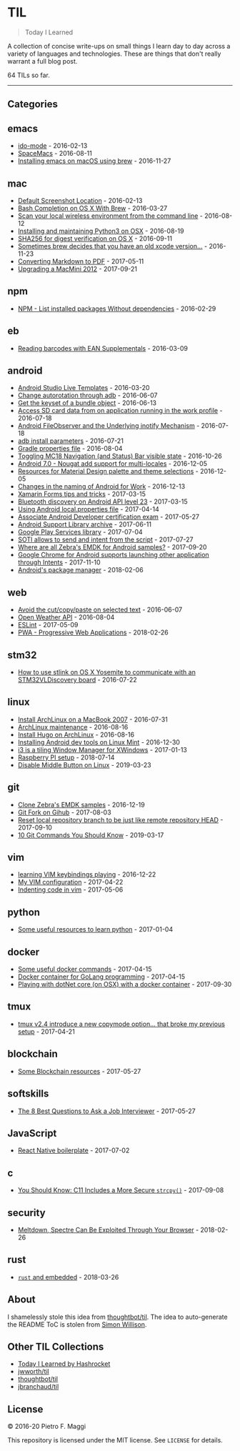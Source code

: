 # TIL

> Today I Learned

A collection of concise write-ups on small things I learn day to day across a
variety of languages and technologies. These are things that don't really
warrant a full blog post.

<!-- count starts -->64<!-- count ends --> TILs so far.

---

## Categories

<!-- index starts -->
## emacs

* [ido-mode](https://github.com/pfmaggi/til/blob/master/emacs/ido-mode.md) - 2016-02-13
* [SpaceMacs](https://github.com/pfmaggi/til/blob/master/emacs/spacemacs.md) - 2016-08-11
* [Installing emacs on macOS using brew](https://github.com/pfmaggi/til/blob/master/emacs/brew-install.md) - 2016-11-27

## mac

* [Default Screenshot Location](https://github.com/pfmaggi/til/blob/master/mac/default-screenshot-location.md) - 2016-02-13
* [Bash Completion on OS X With Brew](https://github.com/pfmaggi/til/blob/master/mac/bash-completion.md) - 2016-03-27
* [Scan your local wireless environment from the command line](https://github.com/pfmaggi/til/blob/master/mac/airport.md) - 2016-08-12
* [Installing and maintaining Python3 on OSX](https://github.com/pfmaggi/til/blob/master/mac/python3.md) - 2016-08-19
* [SHA256 for digest verification on OS X](https://github.com/pfmaggi/til/blob/master/mac/sha256.md) - 2016-09-11
* [Sometimes brew decides that you have an old xcode version...](https://github.com/pfmaggi/til/blob/master/mac/FixBrewXcode.md) - 2016-11-23
* [Converting Markdown to PDF](https://github.com/pfmaggi/til/blob/master/mac/md2pdf.md) - 2017-05-11
* [Upgrading a MacMini 2012](https://github.com/pfmaggi/til/blob/master/mac/macmini.md) - 2017-09-21

## npm

* [NPM - List installed packages Without dependencies](https://github.com/pfmaggi/til/blob/master/npm/list-packages.md) - 2016-02-29

## eb

* [Reading barcodes with EAN Supplementals](https://github.com/pfmaggi/til/blob/master/eb/upc-supplementals.md) - 2016-03-09

## android

* [Android Studio Live Templates](https://github.com/pfmaggi/til/blob/master/android/live-template.md) - 2016-03-20
* [Change autorotation through adb](https://github.com/pfmaggi/til/blob/master/android/auto-rotate.md) - 2016-06-07
* [Get the keyset of a bundle object](https://github.com/pfmaggi/til/blob/master/android/get-bundle_keyset.md) - 2016-06-13
* [Access SD card data from on application running in the work profile](https://github.com/pfmaggi/til/blob/master/android/afw-sdcard.md) - 2016-07-18
* [Android FileObserver and the Underlying inotify Mechanism](https://github.com/pfmaggi/til/blob/master/android/file-observable.md) - 2016-07-18
* [adb install parameters](https://github.com/pfmaggi/til/blob/master/android/adb-install.md) - 2016-07-21
* [Gradle properties file](https://github.com/pfmaggi/til/blob/master/android/gradle-properties.md) - 2016-08-04
* [Toggling MC18 Navigation (and Status) Bar visible state](https://github.com/pfmaggi/til/blob/master/android/mc18-toggle-navbar.md) - 2016-10-26
* [Android 7.0 - Nougat add support for multi-locales](https://github.com/pfmaggi/til/blob/master/android/polyglot.md) - 2016-12-05
* [Resources for Material Design palette and theme selections](https://github.com/pfmaggi/til/blob/master/android/material-colors.md) - 2016-12-05
* [Changes in the naming of Android for Work](https://github.com/pfmaggi/til/blob/master/android/AfW-no-more.md) - 2016-12-13
* [Xamarin Forms tips and tricks](https://github.com/pfmaggi/til/blob/master/android/xamarin-forms.md) - 2017-03-15
* [Bluetooth discovery on Android API level 23](https://github.com/pfmaggi/til/blob/master/android/api23-bluetooth.md) - 2017-03-15
* [Using Android local.properties file](https://github.com/pfmaggi/til/blob/master/android/local-properties.md) - 2017-04-14
* [Associate Android Developer certification exam](https://github.com/pfmaggi/til/blob/master/android/certification.md) - 2017-05-27
* [Android Support Library archive](https://github.com/pfmaggi/til/blob/master/android/supportlib-archive.md) - 2017-06-11
* [Google Play Services library](https://github.com/pfmaggi/til/blob/master/android/gms-library.md) - 2017-07-04
* [SOTI allows to send and intent from the script](https://github.com/pfmaggi/til/blob/master/android/soti-intent.md) - 2017-07-27
* [Where are all Zebra's EMDK for Android samples?](https://github.com/pfmaggi/til/blob/master/android/zebra-sample.md) - 2017-09-20
* [Google Chrome for Android supports launching other application through Intents](https://github.com/pfmaggi/til/blob/master/android/chrome-intents.md) - 2017-11-10
* [Android's package manager](https://github.com/pfmaggi/til/blob/master/android/package-manager.md) - 2018-02-06

## web

* [Avoid the cut/copy/paste on selected text](https://github.com/pfmaggi/til/blob/master/web/disable-select.md) - 2016-06-07
* [Open Weather API](https://github.com/pfmaggi/til/blob/master/web/openweather.md) - 2016-08-04
* [ESLint](https://github.com/pfmaggi/til/blob/master/web/eslint.md) - 2017-05-09
* [PWA - Progressive Web Applications](https://github.com/pfmaggi/til/blob/master/web/pwa.md) - 2018-02-26

## stm32

* [How to use stlink on OS X Yosemite to communicate with an STM32VLDiscovery board](https://github.com/pfmaggi/til/blob/master/stm32/stlink-osx.md) - 2016-07-22

## linux

* [Install ArchLinux on a MacBook 2007](https://github.com/pfmaggi/til/blob/master/linux/archlinux-mac2007.md) - 2016-07-31
* [ArchLinux maintenance](https://github.com/pfmaggi/til/blob/master/linux/al-maintenance.md) - 2016-08-16
* [Install Hugo on ArchLinux](https://github.com/pfmaggi/til/blob/master/linux/al-hugo.md) - 2016-08-16
* [Installing Android dev tools on Linux Mint](https://github.com/pfmaggi/til/blob/master/linux/lm-android.md) - 2016-12-30
* [i3 is a tiling Window Manager for XWindows](https://github.com/pfmaggi/til/blob/master/linux/13wm.md) - 2017-01-13
* [Raspberry PI setup](https://github.com/pfmaggi/til/blob/master/linux/raspberrypi.md) - 2018-07-14
* [Disable Middle Button on Linux](https://github.com/pfmaggi/til/blob/master/linux/middle-button.md) - 2019-03-23

## git

* [Clone Zebra's EMDK samples](https://github.com/pfmaggi/til/blob/master/git/clone-emdk-samples.md) - 2016-12-19
* [Git Fork on Gihub](https://github.com/pfmaggi/til/blob/master/git/forking.md) - 2017-08-03
* [Reset local repository branch to be just like remote repository HEAD](https://github.com/pfmaggi/til/blob/master/git/reverting.md) - 2017-09-10
* [10 Git Commands You Should Know](https://github.com/pfmaggi/til/blob/master/git/ten-tips.md) - 2019-03-17

## vim

* [learning VIM keybindings playing](https://github.com/pfmaggi/til/blob/master/vim/adventures.md) - 2016-12-22
* [My VIM configuration](https://github.com/pfmaggi/til/blob/master/vim/config.md) - 2017-04-22
* [Indenting code in vim](https://github.com/pfmaggi/til/blob/master/vim/indenting.md) - 2017-05-06

## python

* [Some useful resources to learn python](https://github.com/pfmaggi/til/blob/master/python/resources.md) - 2017-01-04

## docker

* [Some useful docker commands](https://github.com/pfmaggi/til/blob/master/docker/commands.md) - 2017-04-15
* [Docker container for GoLang programming](https://github.com/pfmaggi/til/blob/master/docker/go.md) - 2017-04-15
* [Playing with dotNet core (on OSX) with a docker container](https://github.com/pfmaggi/til/blob/master/docker/dotnet-core.md) - 2017-09-30

## tmux

* [tmux v2.4 introduce a new copymode option... that broke my previous setup](https://github.com/pfmaggi/til/blob/master/tmux/copymode-changes.md) - 2017-04-21

## blockchain

* [Some Blockchain resources](https://github.com/pfmaggi/til/blob/master/blockchain/resources.md) - 2017-05-27

## softskills

* [The 8 Best Questions to Ask a Job Interviewer](https://github.com/pfmaggi/til/blob/master/softskills/job-interview-questions.md) - 2017-05-27

## JavaScript

* [React Native boilerplate](https://github.com/pfmaggi/til/blob/master/JavaScript/react-native.md) - 2017-07-02

## c

* [You Should Know: C11 Includes a More Secure `strcpy()`](https://github.com/pfmaggi/til/blob/master/c/c11-secure.md) - 2017-09-08

## security

* [Meltdown, Spectre Can Be Exploited Through Your Browser](https://github.com/pfmaggi/til/blob/master/security/spectre-js.md) - 2018-02-26

## rust

* [`rust` and embedded](https://github.com/pfmaggi/til/blob/master/rust/docker-stm32.md) - 2018-03-26
<!-- index ends -->

## About

I shamelessly stole this idea from
[thoughtbot/til](https://github.com/thoughtbot/til). The idea to auto-generate the README ToC is stolen from [Simon Willison](https://github.com/simonw/til).

## Other TIL Collections

* [Today I Learned by Hashrocket](https://til.hashrocket.com)
* [jwworth/til](https://github.com/jwworth/til)
* [thoughtbot/til](https://github.com/thoughtbot/til)
* [jbranchaud/til](https://github.com/jbranchaud/til)

## License

&copy; 2016-20 Pietro F. Maggi

This repository is licensed under the MIT license. See `LICENSE` for
details.
